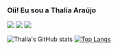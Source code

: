### Oii! Eu sou a Thalía Araújo
 
 <a href="https://instagram.com/liia_araujo" target="_blank"><img src="https://img.shields.io/badge/-Instagram-%23E4405F?style=for-the-badge&logo=instagram&logoColor=white" target="_blank"></a>
  <a href = "mailto:thalia.araujo321@gmail.com"><img src="https://img.shields.io/badge/-Gmail-%23333?style=for-the-badge&logo=gmail&logoColor=white" target="_blank"></a>
  <a href="https://www.linkedin.com/in/thalía-araújo/" target="_blank"><img src="https://img.shields.io/badge/-LinkedIn-%230077B5?style=for-the-badge&logo=linkedin&logoColor=white" target="_blank"></a> 

![Thalía's GitHub stats](https://github-readme-stats.vercel.app/api?username=thaliaraujo&show_icons=true&theme=radical&<width="48%">)
[![Top Langs](https://github-readme-stats.vercel.app/api/top-langs/?username=thaliaraujo&layout=compact&show_icons=true&theme=radical&<width="48%">)](https://github.com/thaliaraujo/github-readme-stats)
